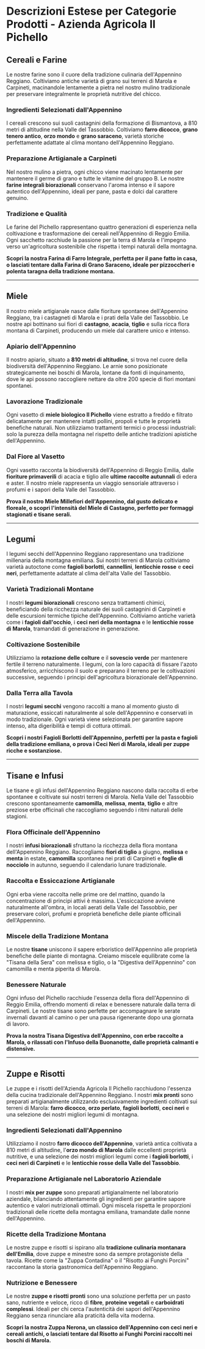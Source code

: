 # Descrizioni Estese per Categorie Prodotti - Azienda Agricola Il Pichello

## Cereali e Farine

Le nostre farine sono il cuore della tradizione culinaria dell'Appennino Reggiano. Coltiviamo antiche varietà di grano sui terreni di Marola e Carpineti, macinandole lentamente a pietra nel nostro mulino tradizionale per preservare integralmente le proprietà nutritive del chicco.

### Ingredienti Selezionati dall'Appennino

I cereali crescono sui suoli castagnini della formazione di Bismantova, a 810 metri di altitudine nella Valle del Tassobbio. Coltiviamo **farro dicocco**, **grano tenero antico**, **orzo mondo** e **grano saraceno**, varietà storiche perfettamente adattate al clima montano dell'Appennino Reggiano.

### Preparazione Artigianale a Carpineti

Nel nostro mulino a pietra, ogni chicco viene macinato lentamente per mantenere il germe di grano e tutte le vitamine del gruppo B. Le nostre **farine integrali biorazionali** conservano l'aroma intenso e il sapore autentico dell'Appennino, ideali per pane, pasta e dolci dal carattere genuino.

### Tradizione e Qualità

Le farine del Pichello rappresentano quattro generazioni di esperienza nella coltivazione e trasformazione dei cereali nell'Appennino di Reggio Emilia. Ogni sacchetto racchiude la passione per la terra di Marola e l'impegno verso un'agricoltura sostenibile che rispetta i tempi naturali della montagna.

**Scopri la nostra Farina di Farro Integrale, perfetta per il pane fatto in casa, o lasciati tentare dalla Farina di Grano Saraceno, ideale per pizzoccheri e polenta taragna della tradizione montana.**

---

## Miele

Il nostro miele artigianale nasce dalle fioriture spontanee dell'Appennino Reggiano, tra i castagneti di Marola e i prati della Valle del Tassobbio. Le nostre api bottinano sui fiori di **castagno**, **acacia**, **tiglio** e sulla ricca flora montana di Carpineti, producendo un miele dal carattere unico e intenso.

### Apiario dell'Appennino

Il nostro apiario, situato a **810 metri di altitudine**, si trova nel cuore della biodiversità dell'Appennino Reggiano. Le arnie sono posizionate strategicamente nei boschi di Marola, lontane da fonti di inquinamento, dove le api possono raccogliere nettare da oltre 200 specie di fiori montani spontanei.

### Lavorazione Tradizionale

Ogni vasetto di **miele biologico Il Pichello** viene estratto a freddo e filtrato delicatamente per mantenere intatti pollini, propoli e tutte le proprietà benefiche naturali. Non utilizziamo trattamenti termici o processi industriali: solo la purezza della montagna nel rispetto delle antiche tradizioni apistiche dell'Appennino.

### Dal Fiore al Vasetto

Ogni vasetto racconta la biodiversità dell'Appennino di Reggio Emilia, dalle **fioriture primaverili** di acacia e tiglio alle **ultime raccolte autunnali** di edera e aster. Il nostro miele rappresenta un viaggio sensoriale attraverso i profumi e i sapori della Valle del Tassobbio.

**Prova il nostro Miele Millefiori dell'Appennino, dal gusto delicato e floreale, o scopri l'intensità del Miele di Castagno, perfetto per formaggi stagionati e tisane serali.**

---

## Legumi

I legumi secchi dell'Appennino Reggiano rappresentano una tradizione millenaria della montagna emiliana. Sui nostri terreni di Marola coltiviamo varietà autoctone come **fagioli borlotti**, **cannellini**, **lenticchie rosse** e **ceci neri**, perfettamente adattate al clima dell'alta Valle del Tassobbio.

### Varietà Tradizionali Montane

I nostri **legumi biorazionali** crescono senza trattamenti chimici, beneficiando della ricchezza naturale dei suoli castagnini di Carpineti e delle escursioni termiche tipiche dell'Appennino. Coltiviamo antiche varietà come i **fagioli dall'occhio**, i **ceci neri della montagna** e le **lenticchie rosse di Marola**, tramandati di generazione in generazione.

### Coltivazione Sostenibile

Utilizziamo la **rotazione delle colture** e il **sovescio verde** per mantenere fertile il terreno naturalmente. I legumi, con la loro capacità di fissare l'azoto atmosferico, arricchiscono il suolo e preparano il terreno per le coltivazioni successive, seguendo i principi dell'agricoltura biorazionale dell'Appennino.

### Dalla Terra alla Tavola

I nostri **legumi secchi** vengono raccolti a mano al momento giusto di maturazione, essiccati naturalmente al sole dell'Appennino e conservati in modo tradizionale. Ogni varietà viene selezionata per garantire sapore intenso, alta digeribilità e tempi di cottura ottimali.

**Scopri i nostri Fagioli Borlotti dell'Appennino, perfetti per la pasta e fagioli della tradizione emiliana, o prova i Ceci Neri di Marola, ideali per zuppe ricche e sostanziose.**

---

## Tisane e Infusi

Le tisane e gli infusi dell'Appennino Reggiano nascono dalla raccolta di erbe spontanee e coltivate sui nostri terreni di Marola. Nella Valle del Tassobbio crescono spontaneamente **camomilla**, **melissa**, **menta**, **tiglio** e altre preziose erbe officinali che raccogliamo seguendo i ritmi naturali delle stagioni.

### Flora Officinale dell'Appennino

I nostri **infusi biorazionali** sfruttano la ricchezza della flora montana dell'Appennino Reggiano. Raccogliamo **fiori di tiglio** a giugno, **melissa** e **menta** in estate, **camomilla** spontanea nei prati di Carpineti e **foglie di nocciolo** in autunno, seguendo il calendario lunare tradizionale.

### Raccolta e Essiccazione Artigianale

Ogni erba viene raccolta nelle prime ore del mattino, quando la concentrazione di principi attivi è massima. L'essiccazione avviene naturalmente all'ombra, in locali aerati della Valle del Tassobbio, per preservare colori, profumi e proprietà benefiche delle piante officinali dell'Appennino.

### Miscele della Tradizione Montana

Le nostre **tisane** uniscono il sapere erboristico dell'Appennino alle proprietà benefiche delle piante di montagna. Creiamo miscele equilibrate come la "Tisana della Sera" con melissa e tiglio, o la "Digestiva dell'Appennino" con camomilla e menta piperita di Marola.

### Benessere Naturale

Ogni infuso del Pichello racchiude l'essenza della flora dell'Appennino di Reggio Emilia, offrendo momenti di relax e benessere naturale dalla terra di Carpineti. Le nostre tisane sono perfette per accompagnare le serate invernali davanti al camino o per una pausa rigenerante dopo una giornata di lavoro.

**Prova la nostra Tisana Digestiva dell'Appennino, con erbe raccolte a Marola, o rilassati con l'Infuso della Buonanotte, dalle proprietà calmanti e distensive.**

---

## Zuppe e Risotti

Le zuppe e i risotti dell'Azienda Agricola Il Pichello racchiudono l'essenza della cucina tradizionale dell'Appennino Reggiano. I nostri **mix pronti** sono preparati artigianalmente utilizzando esclusivamente ingredienti coltivati sui terreni di Marola: **farro dicocco**, **orzo perlato**, **fagioli borlotti**, **ceci neri** e una selezione dei nostri migliori legumi di montagna.

### Ingredienti Selezionati dall'Appennino

Utilizziamo il nostro **farro dicocco dell'Appennino**, varietà antica coltivata a 810 metri di altitudine, l'**orzo mondo di Marola** dalle eccellenti proprietà nutritive, e una selezione dei nostri migliori legumi come i **fagioli borlotti**, i **ceci neri di Carpineti** e le **lenticchie rosse della Valle del Tassobbio**.

### Preparazione Artigianale nel Laboratorio Aziendale

I nostri **mix per zuppe** sono preparati artigianalmente nel laboratorio aziendale, bilanciando attentamente gli ingredienti per garantire sapore autentico e valori nutrizionali ottimali. Ogni miscela rispetta le proporzioni tradizionali delle ricette della montagna emiliana, tramandate dalle nonne dell'Appennino.

### Ricette della Tradizione Montana

Le nostre zuppe e risotti si ispirano alla **tradizione culinaria montanara dell'Emilia**, dove zuppe e minestre sono da sempre protagoniste della tavola. Ricette come la "Zuppa Contadina" o il "Risotto ai Funghi Porcini" raccontano la storia gastronomica dell'Appennino Reggiano.

### Nutrizione e Benessere

Le nostre **zuppe e risotti pronti** sono una soluzione perfetta per un pasto sano, nutriente e veloce, ricco di **fibre**, **proteine vegetali** e **carboidrati complessi**. Ideali per chi cerca l'autenticità dei sapori dell'Appennino Reggiano senza rinunciare alla praticità della vita moderna.

**Scopri la nostra Zuppa Nerona, un classico dell'Appennino con ceci neri e cereali antichi, o lasciati tentare dal Risotto ai Funghi Porcini raccolti nei boschi di Marola.**
